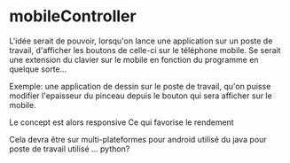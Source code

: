 # mobileController

L'idée serait de pouvoir, lorsqu'on lance une application sur un poste de travail, d'afficher les boutons de celle-ci sur le téléphone mobile.
Se serait une extension du clavier sur le mobile en fonction du programme en quelque sorte...

Exemple: une application de dessin sur le poste de travail, qu'on puisse modifier l'epaisseur du pinceau depuis le bouton qui sera afficher sur le mobile.

Le concept est alors responsive
Ce qui favorise le rendement

Cela devra être sur multi-plateformes
pour android utilisé du java
pour poste de travail utilisé ... python?
